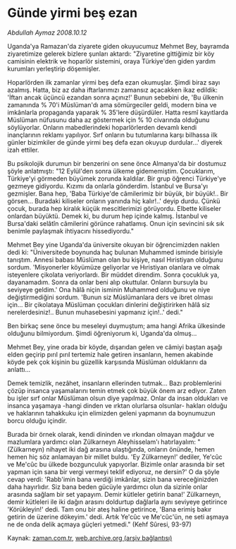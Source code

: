 # Günde yirmi beş ezan

*Abdullah Aymaz 2008.10.12*

<tr><td class="metin" colspan="2" style="padding-top: 20px; padding-left: 5px; padding-right: 10px;">Uganda'ya Ramazan'da ziyarete giden okuyucumuz Mehmet Bey, bayramda ziyaretimize gelerek bizlere şunları aktardı: "Ziyaretine gittiğimiz bir  köy camisinin elektrik ve hoparlör sistemini, oraya Türkiye'den giden yardım kurumları yerleştirip döşemişler.</td></tr><tr><td class="metin" colspan="2" style="padding-top: 20px; padding-left: 5px; padding-right: 10px;"><p>Hoparlörden ilk zamanlar yirmi beş defa ezan okumuşlar. Şimdi biraz sayı azalmış. Hatta, biz az daha iftarlarımızı zamansız açacakken ikaz edildik: 'İftarı ancak üçüncü ezandan sonra açınız!' Bunun sebebini de, 'Bu ülkenin zamanında % 70'i Müslüman'dı ama sömürgeciler geldi, modern bina ve imkânlarla propaganda yaparak % 35'lere düşürdüler. Hatta resmî kayıtlarda Müslüman nüfusunu daha az göstermek için % 10 civarında olduğunu söylüyorlar. Onların mabedlerindeki hoparlörlerden devamlı kendi inançlarının reklamı yapılıyor. Sırf onların bu tutumlarına karşı bilhassa ilk günler bizimkiler de günde yirmi beş defa ezan okuyup durdular...' diyerek izah ettiler. 
<p> Bu psikolojik durumun bir benzerini on sene önce Almanya'da bir dostumuz şöyle anlatmıştı: "12 Eylül'den sonra ülkeme gidememiştim. Çocuklarım, Türkiye'yi görmeden büyümek zorunda kaldılar. Bir grup öğrenci Türkiye'ye gezmeye gidiyordu. Kızımı da onlarla gönderdim. İstanbul ve Bursa'yı gezmişler. Bana hep, 'Baba Türkiye'de câmilerimiz bir büyük, bir büyük!.. Bir görsen... Buradaki kiliseler onların yanında hiç kalır!..' deyip durdu. Çünkü çocuk, burada hep kiralık küçük mescitlerimizi görüyordu. Elbette kiliseler onlardan büyüktü. Demek ki, bu durum hep içinde kalmış. İstanbul ve Bursa'daki selâtîn câmilerini görünce rahatlamış. Onun için sevincini sık sık benimle paylaşmak ihtiyacını hissediyordu."
<p> Mehmet Bey yine Uganda'da üniversite okuyan bir öğrencimizden naklen dedi ki: "Üniversitede boynunda haç bulunan Muhammed isminde birisiyle tanıştım. Annesi babası Müslüman olan bu kişiye, nasıl Hıristiyan olduğunu sordum. 'Misyonerler köyümüze geliyorlar ve Hıristiyan olanlara ve olmak isteyenlere çikolata veriyorlardı. Bir müddet direndim. Sonra çocukluk ya, dayanamadım. Sonra da onlar beni alıp okuttular. Onların bursuyla bu seviyeye geldim.' Ona hâlâ niçin isminin Muhammed olduğunu ve niye değiştirmediğini sordum. 'Bunun siz Müslümanlara ders ve ibret olması için... Bir çikolataya Müslüman çocukları dinlerini değiştirirken hâlâ siz nerelerdesiniz!.. Bunun muhasebesini yapmanız için!..' dedi." 
<p> Ben birkaç sene önce bu meseleyi duymuştum; ama hangi Afrika ülkesinde olduğunu bilmiyordum. Şimdi öğreniyorum ki, Uganda'da olmuş...
<p> Mehmet Bey, yine orada bir köyde, dışarıdan gelen ve câmiyi baştan aşağı elden geçirip pırıl pırıl tertemiz hale getiren insanların, hemen akabinde köyde pek çok kişinin bu güzellik karşısında Müslüman olduklarını da anlattı...
<p> Demek temizlik, nezâhet, insanların ellerinden tutmak... Bazı problemlerini çözüp insanca yaşamalarını temin etmek çok büyük önem arz ediyor. Zaten bu işler sırf onlar Müslüman olsun diye yapılmaz. Onlar da insan oldukları ve insanca yaşamaya -hangi dinden ve ırktan olurlarsa olsunlar- hakları olduğu ve haklarının tahakkuku için elimizden geleni yapmanın da boynumuzun borcu olduğu içindir. 
<p> Burada bir örnek olarak, kendi dininden ve ırkından olmayan mağdur ve mazlumlara yardımcı olan Zülkarneyn Aleyhisselam'ı hatırlayalım: "(Zülkarneyn) nihayet iki dağ arasına ulaştığında, onların önünde, hemen hemen hiç söz anlamayan bir millet buldu. 'Ey Zülkarneyn!' dediler, Ye'cûc ve Me'cûc bu ülkede bozgunculuk yapıyorlar. Bizimle onlar arasında bir set yapman için sana bir vergi vermeyi teklif ediyoruz, ne dersin?' O da şöyle cevap verdi: 'Rabb'imin bana verdiği imkânlar, sizin bana vereceğinizden daha hayırlıdır. Siz bana beden gücüyle yardımcı olun da sizinle onlar arasında sağlam bir set yapayım. Demir kütleler getirin bana!' Zülkarneyn, demir kütleleri ile iki dağın arasını doldurtup dağlarla aynı seviyeye getirince 'Körükleyin!' dedi. Tam onu bir ateş haline getirince, 'Bana erimiş bakır getirin de üzerine dökeyim.' dedi. Artık Ye'cûc ve Me'cûc'ün, ne seti aşmaya ne de onda delik açmaya güçleri yetmedi." (Kehf Sûresi, 93-97) <br/></p></p></p></p></p></p></p></td></tr>

Kaynak: [zaman.com.tr](http://zaman.com.tr/yazar.do?yazino=748283), [web.archive.org (arşiv bağlantısı)](http://web.archive.org/web/20081212004915/http://www.zaman.com.tr:80/yazar.do?yazino=748283)
